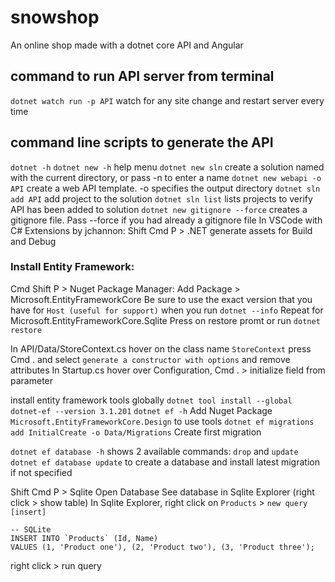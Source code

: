 # snowshop
An online shop made with a dotnet core API and Angular

## command to run API server from terminal
`dotnet watch run -p API` watch for any site change and restart server every time

## command line scripts to generate the API
`dotnet -h` `dotnet new -h` help menu
`dotnet new sln` create a solution named with the current directory, or pass -n to enter a name
`dotnet new webapi -o API` create a web API template. -o specifies the output directory
`dotnet sln add API` add project to the solution
`dotnet sln list` lists projects to verify API has been added to solution
`dotnet new gitignore --force` creates a gitignore file. Pass --force if you had already a gitignore file
In VSCode with C# Extensions by jchannon: Shift Cmd P > .NET generate assets for Build and Debug

### Install Entity Framework:
Cmd Shift P > Nuget Package Manager: Add Package > Microsoft.EntityFrameworkCore
Be sure to use the exact version that you have for `Host (useful for support)` when you run `dotnet --info`
Repeat for Microsoft.EntityFrameworkCore.Sqlite
Press on restore promt or run `dotnet restore`

In API/Data/StoreContext.cs hover on the class name `StoreContext` press Cmd . and select `generate a constructor with options` and remove attributes
In Startup.cs hover over Configuration, Cmd . > initialize field from parameter

install entity framework tools globally
`dotnet tool install --global dotnet-ef --version 3.1.201`
`dotnet ef -h` 
Add Nuget Package `Microsoft.EntityFrameworkCore.Design` to use tools
`dotnet ef migrations add InitialCreate -o Data/Migrations` Create first migration

`dotnet ef database -h` shows 2 available commands: `drop` and `update`
`dotnet ef database update` to create a database and install latest migration if not specified

Shift Cmd P > Sqlite Open Database
See database in Sqlite Explorer (right click > show table)
In Sqlite Explorer, right click on `Products` > `new query [insert]`
```
-- SQLite
INSERT INTO `Products` (Id, Name)
VALUES (1, 'Product one'), (2, 'Product two'), (3, 'Product three');
```
right click > run query